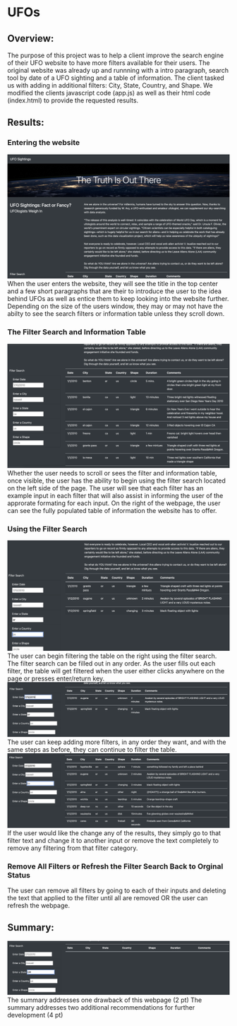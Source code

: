 # UFOs
## Overview:
  The purpose of this project was to help a client improve the search engine of their UFO website to have more filters available for their users. The original website was already up and runnning with a intro paragraph, search tool by date of a UFO sighting and a table of information. The client tasked us with adding in additional filters: City, State, Country, and Shape. We modified the clients javascript code (app.js) as well as their html code (index.html) to provide the requested results. 
## Results:
### Entering the website
![image](images/website_welcome.png)
When the user enters the website, they will see the title in the top center and a few short paragraphs that are their to introduce the user to the idea behind UFOs as well as entice them to keep looking into the website further. Depending on the size of the users window, they may or may not have the abilty to see the search filters or information table unless they scroll down. 
### The Filter Search and Information Table
![image](images/filter_search_table.png)
Whether the user needs to scroll or sees the filter and information table, once visible, the user has the ability to begin using the filter search located on the left side of the page. The user will see that each filter has an example input in each filter that will also assist in informing the user of the approrate formating for each input. On the right of the webpage, the user can see the fully populated table of information the website has to offer.
### Using the Filter Search
![image](images/entering_OR.png)
The user can begin filtering the table on the right using the filter search. The filter search can be filled out in any order. As the user fills out each filter, the table will get filtered when the user either clicks anywhere on the page or presses enter/return key. 
![image](images/state_date_search.png)
The user can keep adding more filters, in any order they want, and with the same steps as before, they can continue to filter the table. 
![image](images/date.png)
If the user would like the change any of the results, they simply go to that filter text and change it to another input or remove the text completely to remove any filtering from that filter category.
### Remove All Filters or Refresh the Filter Search Back to Orginal Status
The user can remove all filters by going to each of their inputs and deleting the text that applied to the filter until all are removed OR the user can refresh the webpage.
## Summary:
![image](images/error_OR.png)
The summary addresses one drawback of this webpage (2 pt)
The summary addresses two additional recommendations for further development (4 pt)
